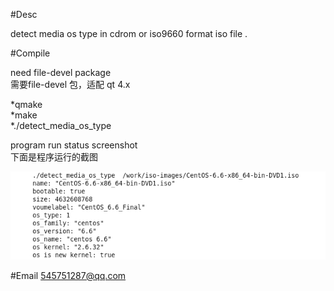 #Desc  
  
detect media os type in cdrom or iso9660 format iso file .  
    
#Compile  
    
need file-devel package   
需要file-devel 包，适配 qt 4.x  
  
*qmake   
*make   
*./detect_media_os_type  
  
  
  
  
program run status screenshot  
下面是程序运行的截图  
   
![status screenshot](https://raw.githubusercontent.com/prownd/detect_cdrom_iso_os_type/master/images/detect_os_type_status.jpeg "program detect_os_type  status screenshot")   
    
#Email
545751287@qq.com



